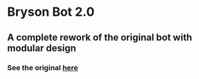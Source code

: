 # Bryson Bot 2.0

## A complete rework of the original bot with modular design

### See the original [here](https://github.com/Xperthobbit/brysonBot)
